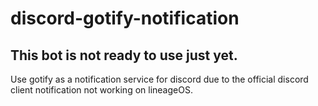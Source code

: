 # discord-gotify-notification

## This bot is not ready to use just yet.

Use gotify as a notification service for discord due to the official discord client notification not working on lineageOS.
